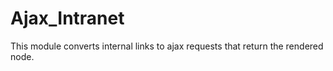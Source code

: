 # Ajax_Intranet
This module converts internal links to ajax requests that return the rendered node.
